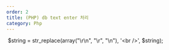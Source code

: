 ```yaml
---
order: 2
title: (PHP) db text enter 처리
category: Php
---
```


 $string = str_replace(array("\r\n", "\r", "\n"), '<br />', $string); 
